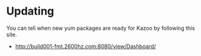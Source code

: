 # Updating

You can tell when new yum packages are ready for Kazoo by following this site.

* http://build001-fmt.2600hz.com:8080/view/Dashboard/
